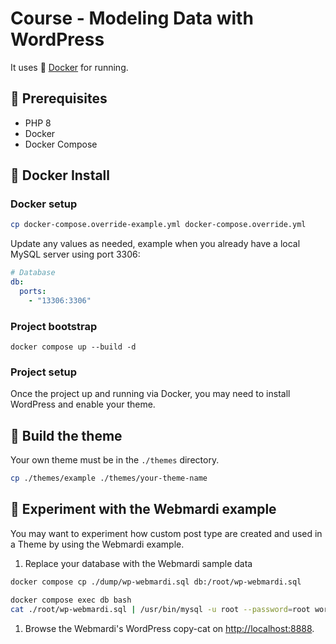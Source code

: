 # Course - Modeling Data with WordPress

It uses 🐳 [Docker](http://docker.com/) for running.

## 🔧 Prerequisites
* PHP 8
* Docker
* Docker Compose

## 🐳 Docker Install

### Docker setup

```bash
cp docker-compose.override-example.yml docker-compose.override.yml
```

Update any values as needed, example when you already have a local MySQL server using port 3306:

```yml
# Database
db:
  ports:
    - "13306:3306"
```

### Project bootstrap

    docker compose up --build -d

### Project setup

Once the project up and running via Docker, you may need to install WordPress and enable your theme.

## 🎨 Build the theme

Your own theme must be in the `./themes` directory.

```bash
cp ./themes/example ./themes/your-theme-name
```

## 🧪 Experiment with the Webmardi example

You may want to experiment how custom post type are created and used in a Theme by using the Webmardi example.

1. Replace your database with the Webmardi sample data

```bash
docker compose cp ./dump/wp-webmardi.sql db:/root/wp-webmardi.sql
```

```bash
docker compose exec db bash
cat ./root/wp-webmardi.sql | /usr/bin/mysql -u root --password=root wordpress
```

1. Browse the Webmardi's WordPress copy-cat on [http://localhost:8888](http://localhost:8888/).
